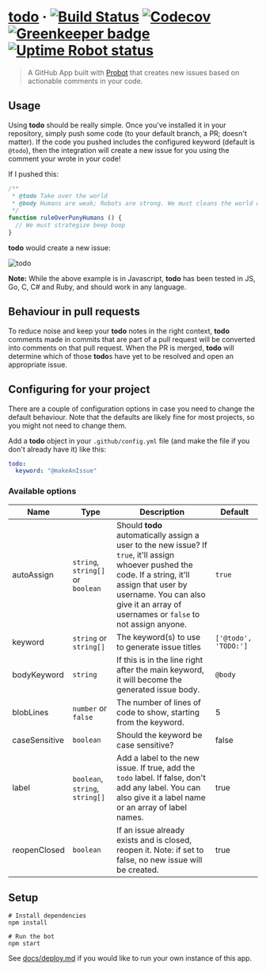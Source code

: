 # [todo](https://todo.jasonet.co) &middot; [![Build Status](https://img.shields.io/travis/JasonEtco/todo/master.svg)](https://travis-ci.org/JasonEtco/todo) [![Codecov](https://img.shields.io/codecov/c/github/JasonEtco/todo.svg)](https://codecov.io/gh/JasonEtco/todo/) [![Greenkeeper badge](https://badges.greenkeeper.io/JasonEtco/todo.svg)](https://greenkeeper.io/) [![Uptime Robot status](https://img.shields.io/uptimerobot/status/m779871198-981c519b7f7991057848e1e4.svg)]()

> A GitHub App built with [Probot](https://github.com/probot/probot) that creates new issues based on actionable comments in your code.

## Usage

Using **todo** should be really simple. Once you've installed it in your repository, simply push some code (to your default branch, a PR; doesn't matter). If the code you pushed includes the configured keyword (default is `@todo`), then the integration will create a new issue for you using the comment your wrote in your code!

If I pushed this:

```js
/**
 * @todo Take over the world
 * @body Humans are weak; Robots are strong. We must cleans the world of the virus that is humanity.
 */
function ruleOverPunyHumans () {
  // We must strategize beep boop
}
```

**todo** would create a new issue:

![todo](https://user-images.githubusercontent.com/10660468/31048765-83569c30-a5f2-11e7-933a-a119d43ad029.png)

**Note:** While the above example is in Javascript, **todo** has been tested in JS, Go, C, C# and Ruby, and should work in any language.

## Behaviour in pull requests

To reduce noise and keep your **todo** notes in the right context, **todo** comments made in commits that are part of a pull request will be converted into comments on that pull request. When the PR is merged, **todo** will determine which of those **todo**s have yet to be resolved and open an appropriate issue. 

## Configuring for your project

There are a couple of configuration options in case you need to change the default behaviour. Note that the defaults are likely fine for most projects, so you might not need to change them.

Add a **todo** object in your `.github/config.yml` file (and make the file if you don't already have it) like this:

```yml
todo:
  keyword: "@makeAnIssue"

```

### Available options

| Name | Type | Description | Default |
|------|------|-------------|---------|
| autoAssign | `string`, `string[]` or `boolean` | Should **todo** automatically assign a user to the new issue? If `true`, it'll assign whoever pushed the code. If a string, it'll assign that user by username. You can also give it an array of usernames or `false` to not assign anyone. | `true` |
| keyword | `string` or `string[]` | The keyword(s) to use to generate issue titles | `['@todo', 'TODO:']` |
| bodyKeyword | `string` | If this is in the line right after the main keyword, it will become the generated issue body.  | `@body` |
| blobLines | `number` or `false` | The number of lines of code to show, starting from the keyword. | 5 |
| caseSensitive | `boolean` | Should the keyword be case sensitive? | false |
| label | `boolean`, `string`, `string[]` | Add a label to the new issue. If true, add the `todo` label. If false, don't add any label. You can also give it a label name or an array of label names. | true |
| reopenClosed | `boolean` | If an issue already exists and is closed, reopen it. Note: if set to false, no new issue will be created. | true |

## Setup

```
# Install dependencies
npm install

# Run the bot
npm start
```

See [docs/deploy.md](docs/deploy.md) if you would like to run your own instance of this app.
